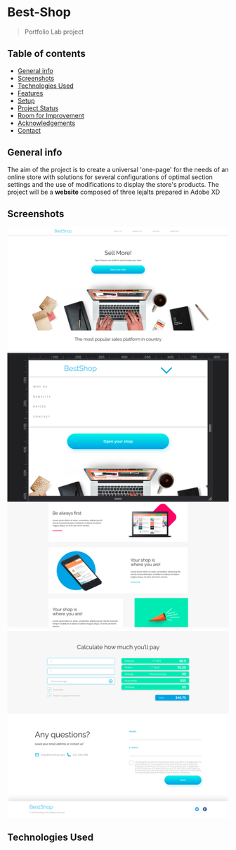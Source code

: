 # Best-Shop

> Portfolio Lab project

## Table of contents

* [General info](#general-info)
* [Screenshots](#screenshots)
* [Technologies Used](#technologies-used)
* [Features](#features)
* [Setup](#setup)
* [Project Status](#project-status)
* [Room for Improvement](#room-for-improvement)
* [Acknowledgements](#acknowledgements)
* [Contact](#contact)

## General info

The aim of the project is to create a universal 'one-page' for the needs of an online store with solutions for several configurations of optimal section settings and the use of modifications to display the store's products.
The project will be a **website** composed of three lejalts prepared in Adobe XD

## Screenshots

![Header](./assets/page_header.png)
![Responsive web design](./assets/page_header_rwd.png)
![Section Advantages](./assets/section_advantages.png)
![Section Calculator](./assets/compute_app.png)
![Contact](./assets/section_contact.png)

## Technologies Used